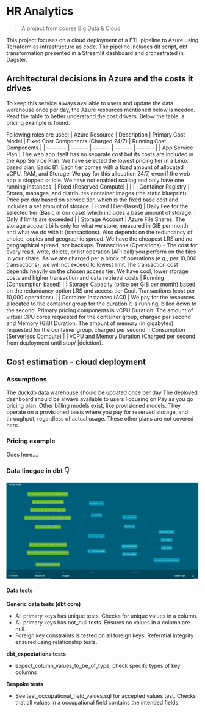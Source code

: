 # HR Analytics

> A project from course Big Data & Cloud

This project focuses on a cloud deployment of a ETL pipeline to Azure using Terraform as infrastructure as code. The pipeline includes dlt script, dbt transformation presented in a Streamlit dashboard and orchestrated in Dagster.

## Architectural decisions in Azure and the costs it drives
To keep this service always available to users and update the data warehouse once per day, the Azure resources mentioned below is needed. Read the table to better understand the cost drivers. Below the table, a pricing example is found.

Following roles are used:
| Azure Resource | Description | Primary Cost Model | Fixed Cost Components (Charged 24/7) | Running Cost Components |
| -------- | ------- | ------- | ------- | ------- |
| App Service Plan  | The web app itself has no separate cost but its costs are included in the App Service Plan. We have selected the lowest pricing tier in a Linux based plan, Basic B1. Each tier comes with a fixed amount of allocated vCPU, RAM, and Storage. We pay for this allocation 24/7, even if the web app is stopped or idle. We have not enabled scaling and only have one running instances. | Fixed (Reserved Compute) | | |
| Container Registry | Stores, manages, and distributes container images (the static blueprint). Price per day based on service tier, which is the fixed base cost and includes a set amount of storage. | Fixed (Tier-Based) | Daily Fee for the selected tier (Basic in our case) which includes a base amount of storage. | Only if limits are exceeded |
| Storage Account | Azure File Shares. The storage account bills only for what we store, measured in GiB per month and what we do with it (transactions). Also depends on the redundancy of choice, copies and geographic spread. We have the cheapest LRS and no geographical spread, nor backups. Transactions (Operations) - The cost for every read, write, delete, or list operation (API call) you perform on the files in your share. As we are charged per a block of operations (e.g., per 10,000 transactions), we will not exceed to lowest limit.The transaction cost depends heavily on the chosen access tier. We have cool, lower storage costs and higher transaction and data retrieval costs | Running (Consumption based) | | Storage Capacity (price per GiB per month) based on the redundancy option LRS and access tier Cool. Transactions (cost per 10,000 operations) |
| Container Instances (ACI) | We pay for the resources allocated to the container group for the duration it is running, billed down to the second. Primary pricing components is vCPU Duration: The amount of virtual CPU cores requested for the container group, charged per second and Memory (GiB) Duration: The amount of memory (in gigabytes) requested for the container group, charged per second. | Consumption (Serverless Compute) | | vCPU and Memory Duration (Charged per second from deployment until stop/ |deletion). 

## Cost estimation - cloud deployment
### Assumptions
The duckdb data warehouse should be updated once per day
The deployed dashboard should be always available to users
Focusing on Pay as you go pricing plan. Other billing models exist, like provisioned models. They operate on a provisioned basis where you pay for reserved storage, and throughput, regardless of actual usage. These other plans are not covered here.
### Pricing example
Goes here....

### Data linegae in dbt 👇
![Data lineage!](dbt_job_ads/assets/dbt_lineage_graph.png "Lineage graph")

#### Data tests
**Generic data tests (dbt core)**
* All primary keys has unique tests. Checks for unique values in a column.
* All primary keys has not_null tests. Ensures no values in a column are null.
* Foreign key constraints is tested on all foreign keys. Referntial integrity ensured using relationship tests.

**dbt_expectations tests**
* expect_column_values_to_be_of_type, check specifc types of key columns

**Bespoke tests**
* See test_occupational_field_values.sql for accepted values test. Checks that all values in a occupational field contains the intended fields.